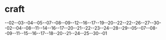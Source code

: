 # craft
--02--03--04--05--07--08--09--12--16--17--19--20--22--22--26--27--30--02--04--08--11--14--16--17--20--21--22--23--24--28--29--05--07--08--09--11--15--16--17--18--20--21--24--25--30--01
